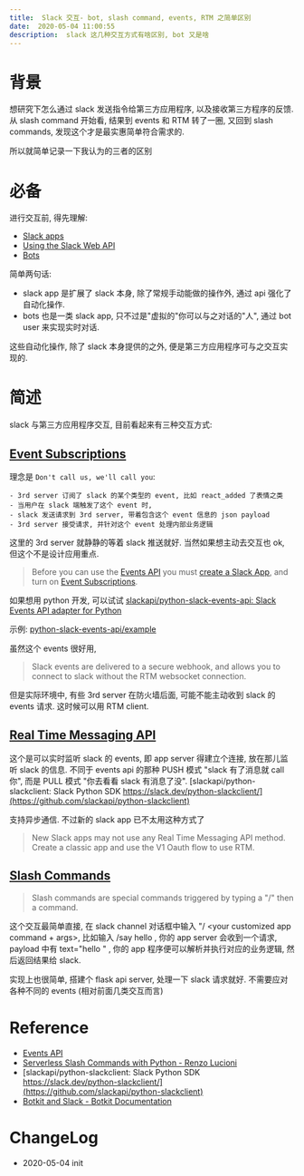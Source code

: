 ```yaml
---
title:  Slack 交互- bot, slash command, events, RTM 之简单区别
date:  2020-05-04 11:00:55
description:  slack 这几种交互方式有啥区别, bot 又是啥
---
```


# 背景

想研究下怎么通过 slack 发送指令给第三方应用程序, 以及接收第三方程序的反馈.  从 slash command 开始看, 结果到 events 和 RTM 转了一圈, 又回到 slash commands, 发现这个才是最实惠简单符合需求的.

所以就简单记录一下我认为的三者的区别


# 必备

进行交互前, 得先理解:

- [Slack apps](https://api.slack.com/start/overview)
- [Using the Slack Web API](https://api.slack.com/web)
- [Bots](https://api.slack.com/bot-users#bots-overview)

简单两句话:
- slack app 是扩展了 slack 本身, 除了常规手动能做的操作外, 通过 api 强化了自动化操作. 
- bots 也是一类 slack app, 只不过是"虚拟的"你可以与之对话的"人", 通过 bot user 来实现实时对话.

这些自动化操作, 除了 slack 本身提供的之外, 便是第三方应用程序可与之交互实现的.

# 简述

slack 与第三方应用程序交互, 目前看起来有三种交互方式:

## [Event Subscriptions](https://api.slack.com/events-api#subscriptions)

理念是 `Don't call us, we'll call you`:

    - 3rd server 订阅了 slack 的某个类型的 event, 比如 react_added 了表情之类
    - 当用户在 slack 端触发了这个 event 时,
    - slack 发送请求到 3rd server, 带着包含这个 event 信息的 json payload
    - 3rd server 接受请求, 并针对这个 event 处理内部业务逻辑

这里的 3rd server 就静静的等着 slack 推送就好. 当然如果想主动去交互也 ok, 但这个不是设计应用重点.

> Before you can use the [Events API](https://api.slack.com/events-api) you must [create a Slack App](https://api.slack.com/apps/new), and turn on [Event Subscriptions](https://api.slack.com/events-api#subscriptions).

如果想用 python 开发, 可以试试 
[slackapi/python-slack-events-api: Slack Events API adapter for Python](https://github.com/slackapi/python-slack-events-api)

示例: [python-slack-events-api/example](https://github.com/slackapi/python-slack-events-api/tree/master/example)

虽然这个 events 很好用, 

>  Slack events are delivered to a secure webhook, and allows you to connect to slack without the RTM websocket connection.

但是实际环境中, 有些 3rd server 在防火墙后面, 可能不能主动收到 slack 的 events 请求. 这时候可以用 RTM client.

## [Real Time Messaging API](https://api.slack.com/rtm)

这个是可以实时监听 slack 的 events, 即 app server 得建立个连接, 放在那儿监听 slack 的信息. 不同于 events api 的那种 PUSH 模式 "slack 有了消息就 call 你", 而是 PULL 模式 "你去看看 slack 有消息了没". 
[slackapi/python-slackclient: Slack Python SDK https://slack.dev/python-slackclient/](https://github.com/slackapi/python-slackclient)

支持异步通信. 不过新的 slack app 已不太用这种方式了

>  New Slack apps may not use any Real Time Messaging API method. Create a classic app and use the V1 Oauth flow to use RTM.


## [Slash Commands](https://api.slack.com/slash-commands)
> Slash commands are special commands triggered by typing a "/" then a command. 

这个交互最简单直接, 在 slack channel 对话框中输入 "/<slash command> <your customized app command + args>, 比如输入 /say hello <name>, 你的 app server 会收到一个请求, payload 中有 text="hello <name>" , 你的 app 程序便可以解析并执行对应的业务逻辑, 然后返回结果给 slack.

实现上也很简单, 搭建个 flask api server, 处理一下 slack 请求就好. 不需要应对各种不同的 events (相对前面几类交互而言)

# Reference

- [Events API](https://api.slack.com/events-api) 
- [Serverless Slash Commands with Python - Renzo Lucioni](https://renzo.lucioni.xyz/serverless-slash-commands-with-python/)
- [slackapi/python-slackclient: Slack Python SDK https://slack.dev/python-slackclient/](https://github.com/slackapi/python-slackclient)
- [Botkit and Slack - Botkit Documentation](https://botkit.ai/docs/v0/readme-slack.html)

# ChangeLog
- 2020-05-04 init
